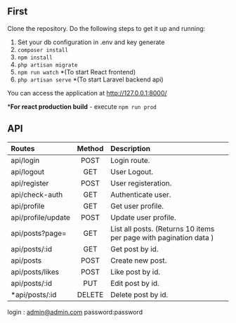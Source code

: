 ## First
Clone the repository. Do the following steps to get it up and running:
1. Set your db configuration in .env and key generate
2. `composer install`
3. `npm install`
4. `php artisan migrate`
5. `npm run watch` *(To start React frontend)
6. `php artisan serve` *(To start Laravel backend api)

You can access the application at http://127.0.0.1:8000/

***For react production build** - execute `npm run prod`

## API  

 | Routes | Method | Description | 
 |:----------|:-------------:|:------| 
 | api/login | POST | Login route. | 
 | api/logout | GET | User Logout. | 
 | api/register | POST | User registeration. | 
 | api/check-auth | GET | Authenticate user. | 
 | api/profile | GET | Get user profile. | 
 | api/profile/update | POST | Update user profile. | 
 | api/posts?page= | GET | List all posts. (Returns 10 items per page with pagination data )| 
 | api/posts/:id | GET | Get post by id. | 
 | api/posts | POST | Create new post. | 
 | api/posts/likes | POST | Like post by id. | 
 | api/posts/:id | PUT | Edit post by id. | 
 | *api/posts/:id | DELETE | Delete post by id. |

login : admin@admin.com
password:password
